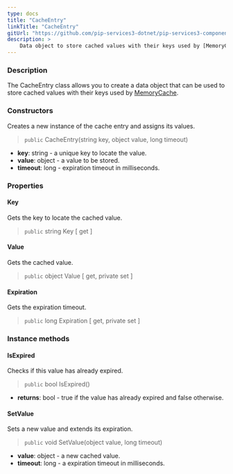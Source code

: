 ```yaml
---
type: docs
title: "CacheEntry"
linkTitle: "CacheEntry"
gitUrl: "https://github.com/pip-services3-dotnet/pip-services3-components-dotnet"
description: >
    Data object to store cached values with their keys used by [MemoryCache](../memory_cache).
---
```


### Description

The CacheEntry class allows you to create a data object that can be used to store cached values with their keys used by [MemoryCache](../memory_cache).

### Constructors
Creates a new instance of the cache entry and assigns its values.

> `public` CacheEntry(string key, object value, long timeout)

- **key**: string - a unique key to locate the value.
- **value**: object - a value to be stored.
- **timeout**: long - expiration timeout in milliseconds.


### Properties

#### Key
Gets the key to locate the cached value.

> `public` string Key [ get ]

#### Value
Gets the cached value.

> `public` object Value [ get, private set ]

#### Expiration
Gets the expiration timeout.

> `public` long Expiration [ get, private set ]


### Instance methods


#### IsExpired
Checks if this value has already expired.

> `public` bool IsExpired()

- **returns**: bool - true if the value has already expired and false otherwise.


#### SetValue
Sets a new value and extends its expiration.

> `public` void SetValue(object value, long timeout)

- **value**: object - a new cached value.
- **timeout**: long - a expiration timeout in milliseconds.
